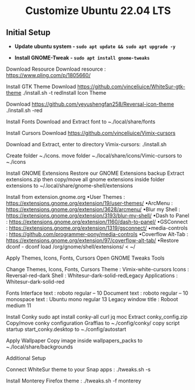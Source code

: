 <h1 align="center">
  <b>Customize Ubuntu 22.04 LTS</b>
</h1>

## **Initial Setup**

- **Update ubuntu system - `sudo apt update && sudo apt upgrade -y`**

- **Install GNOME-Tweak - `sudo apt install gnome-tweaks`**



Download Resource
Download resource : https://www.pling.com/p/1805660/

Install GTK Theme
Download https://github.com/vinceliuice/WhiteSur-gtk-theme
./install.sh -t redInstall Icon Theme

Download https://github.com/yeyushengfan258/Reversal-icon-theme
./install.sh -red

Install Fonts
Download and Extract font to ~./local/share/fonts

Install Cursors
Download https://github.com/vinceliuice/Vimix-cursors

Download and Extract, enter to directory Vimix-cursors:
./install.sh

Create folder ~./icons. move folder ~./local/share/icons/Vimic-cursors to ~./icons

Install GNOME Extensions
Restore our GNOME Extensions backup
Extract extensions.zip then copy/move all gnome extensions inside folder extensions to
~/.local/share/gnome-shell/extensions

Install from extension.gnome.org
•User Themes : https://extensions.gnome.org/extension/19/user-themes/
•ArcMenu : https://extensions.gnome.org/extension/3628/arcmenu/
•Blur my Shell : https://extensions.gnome.org/extension/3193/blur-my-shell/
•Dash to Panel : https://extensions.gnome.org/extension/1160/dash-to-panel/
•GSConnect : https://extensions.gnome.org/extension/1319/gsconnect/
•media-controls : https://github.com/programmer-pony/media-controls
•Coverflow Alt-Tab : https://extensions.gnome.org/extension/97/coverflow-alt-tab/
•Restore dconf - dconf load /org/gnome/shell/extensions/ < ~/<backupfile>

  Apply Themes, Icons, Fonts, Cursors
Open GNOME Tweaks Tools

  Change Themes, Icons, Fonts, Cursors
Theme : Vimix-white-cursors
Icons : Reversal-red-dark
Shell : Whitesur-dark-solid-redLegacy Applications : Whitesur-dark-solid-red

  Fonts
Interface text : roboto regular – 10
Document text : roboto regular – 10
monospace text : Ubuntu mono regular 13
Legacy window title \: Roboot medium 11

  Install Conky
sudo apt install conky-all curl jq moc
Extract conky_config.zip
Copy/move conky configuration Graffias to ~./config/conky/
copy script startup start_conky.desktop to ~./config/autostart

  Apply Wallpaper
Copy image inside wallpapers_packs to ~./local/share/backgrounds

  Additional Setup

  Connect WhiteSur theme to your Snap apps :
./tweaks.sh -s

  Install Monterey Firefox theme :
./tweaks.sh -f monterey
